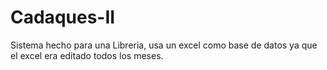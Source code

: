 # Cadaques-II 

Sistema hecho para una Libreria, usa un excel como base de datos ya que el excel era editado todos los meses.
